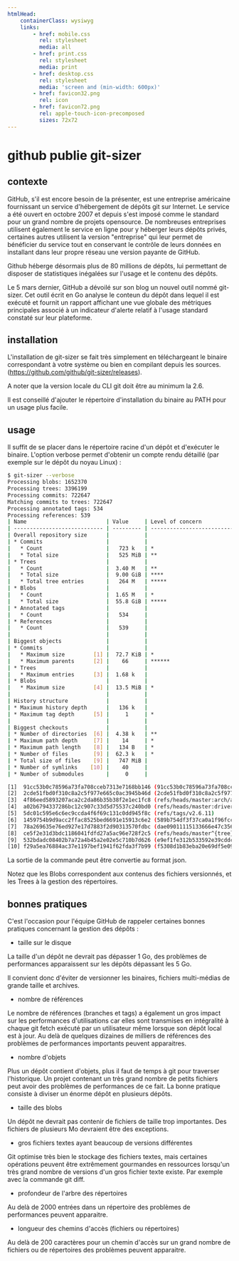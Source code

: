 ```yaml
---
htmlHead:
    containerClass: wysiwyg
    links:
        - href: mobile.css
          rel: stylesheet
          media: all
        - href: print.css
          rel: stylesheet
          media: print
        - href: desktop.css
          rel: stylesheet
          media: 'screen and (min-width: 600px)'
        - href: favicon32.png
          rel: icon
        - href: favicon72.png
          rel: apple-touch-icon-precomposed
          sizes: 72x72
---
```


# github publie git-sizer

## contexte

GitHub, s'il est encore besoin de la présenter, est une entreprise américaine fournissant un service d'hébergement de
dépôts git sur Internet. Le service a été ouvert en octobre 2007 et depuis s'est imposé comme le standard pour un 
grand nombre de projets opensource. De nombreuses entreprises utilisent également le service en ligne pour y héberger
leurs dépôts privés, certaines autres utilisent la version "entreprise" qui leur permet de bénéficier du service
tout en conservant le contrôle de leurs données en installant dans leur propre réseau une version payante de GitHub.

Github héberge désormais plus de 80 millions de dépôts, lui permettant de disposer de statistiques inégalées sur l'usage
et le contenu des dépôts.
 
Le 5 mars dernier, GitHub a dévoilé sur son blog un nouvel outil nommé git-sizer. Cet outil écrit en Go analyse le conteun
du dépôt dans lequel il est exécuté et fournit un rapport affichant une vue globale des métriques principales associé à
un indicateur d'alerte relatif à l'usage standard constaté sur leur plateforme.

## installation

L'installation de git-sizer se fait très simplement en téléchargeant le binaire correspondant à votre système ou bien
en compilant depuis les sources. (https://github.com/github/git-sizer/releases).

A noter que la version locale du CLI git doit être au minimum la 2.6.

Il est conseillé d'ajouter le répertoire d'installation du binaire au PATH pour un usage plus facile.

## usage

Il suffit de se placer dans le répertoire racine d'un dépôt et d'exécuter le binaire. L'option verbose permet d'obtenir 
un compte rendu détaillé (par exemple sur le dépôt du noyau Linux) :

```bash
$ git-sizer --verbose
Processing blobs: 1652370
Processing trees: 3396199
Processing commits: 722647
Matching commits to trees: 722647
Processing annotated tags: 534
Processing references: 539
| Name                         | Value     | Level of concern               |
| ---------------------------- | --------- | ------------------------------ |
| Overall repository size      |           |                                |
| * Commits                    |           |                                |
|   * Count                    |   723 k   | *                              |
|   * Total size               |   525 MiB | **                             |
| * Trees                      |           |                                |
|   * Count                    |  3.40 M   | **                             |
|   * Total size               |  9.00 GiB | ****                           |
|   * Total tree entries       |   264 M   | *****                          |
| * Blobs                      |           |                                |
|   * Count                    |  1.65 M   | *                              |
|   * Total size               |  55.8 GiB | *****                          |
| * Annotated tags             |           |                                |
|   * Count                    |   534     |                                |
| * References                 |           |                                |
|   * Count                    |   539     |                                |
|                              |           |                                |
| Biggest objects              |           |                                |
| * Commits                    |           |                                |
|   * Maximum size         [1] |  72.7 KiB | *                              |
|   * Maximum parents      [2] |    66     | ******                         |
| * Trees                      |           |                                |
|   * Maximum entries      [3] |  1.68 k   |                                |
| * Blobs                      |           |                                |
|   * Maximum size         [4] |  13.5 MiB | *                              |
|                              |           |                                |
| History structure            |           |                                |
| * Maximum history depth      |   136 k   |                                |
| * Maximum tag depth      [5] |     1     | *                              |
|                              |           |                                |
| Biggest checkouts            |           |                                |
| * Number of directories  [6] |  4.38 k   | **                             |
| * Maximum path depth     [7] |    14     | *                              |
| * Maximum path length    [8] |   134 B   | *                              |
| * Number of files        [9] |  62.3 k   | *                              |
| * Total size of files    [9] |   747 MiB |                                |
| * Number of symlinks    [10] |    40     |                                |
| * Number of submodules       |     0     |                                |

[1]  91cc53b0c78596a73fa708cceb7313e7168bb146 (91cc53b0c78596a73fa708cceb7313e7168bb146)
[2]  2cde51fbd0f310c8a2c5f977e665c0ac3945b46d (2cde51fbd0f310c8a2c5f977e665c0ac3945b46d)
[3]  4f86eed5893207aca2c2da86b35b38f2e1ec1fc8 (refs/heads/master:arch/arm/boot/dts)
[4]  a02b6794337286bc12c907c33d5d75537c240bd0 (refs/heads/master:drivers/gpu/drm/amd/include/asic_reg/vega10/NBIO/nbio_6_1_sh_mask.h)
[5]  5dc01c595e6c6ec9ccda4f6f69c131c0dd945f8c (refs/tags/v2.6.11)
[6]  1459754b9d9acc2ffac8525bed6691e15913c6e2 (589b754df3f37ca0a1f96fccde7f91c59266f38a^{tree})
[7]  78a269635e76ed927e17d7883f2d90313570fdbc (dae09011115133666e47c35673c0564b0a702db7^{tree})
[8]  ce5f2e31d3bdc1186041fdfd27a5ac96e728f2c5 (refs/heads/master^{tree})
[9]  532bdadc08402b7a72a4b45a2e02e5c710b7d626 (e9ef1fe312b533592e39cddc1327463c30b0ed8d^{tree})
[10] f29a5ea76884ac37e1197bef1941f62fda3f7b99 (f5308d1b83eba20e69df5e0926ba7257c8dd9074^{tree})
```

La sortie de la commande peut être convertie au format json.

Notez que les Blobs correspondent aux contenus des fichiers versionnés, et les Trees à la gestion des répertoires.

## bonnes pratiques

C'est l'occasion pour l'équipe GitHub de rappeler certaines bonnes pratiques concernant la gestion des dépôts :

- taille sur le disque

La taille d'un dépôt ne devrait pas dépasser 1 Go, des problèmes de performances apparaissent sur les dépôts dépassant les 5 Go.

Il convient donc d'éviter de versionner les binaires, fichiers multi-médias de grande taille et archives.

- nombre de références

Le nombre de références (branches et tags) a également un gros impact sur les performances d'utilisations car elles sont 
transmises en intégralité à chaque git fetch <remote> exécuté par un utilisateur même lorsque son dépôt local est à jour.
Au delà de quelques dizaines de milliers de références des problèmes de performances importants peuvent apparaitres.

- nombre d'objets

Plus un dépôt contient d'objets, plus il faut de temps à git pour traverser l'historique. Un projet contenant un très grand
nombre de petits fichiers peut avoir des problèmes de performances de ce fait.
La bonne pratique consiste à diviser un énorme dépôt en plusieurs dépôts.

- taille des blobs

Un dépôt ne devrait pas contenir de fichiers de taille trop importantes. Des fichiers de plusieurs Mo devraient être
des exceptions.

- gros fichiers textes ayant beaucoup de versions différentes

Git optimise très bien le stockage des fichiers textes, mais certaines opérations peuvent être extrêmement gourmandes
en ressources lorsqu'un très grand nombre de versions d'un gros fichier texte existe. Par exemple avec la commande git diff.

- profondeur de l'arbre des répertoires

Au delà de 2000 entrées dans un répertoire des problèmes de performances peuvent apparaitre.

- longueur des chemins d'accès (fichiers ou répertoires)

Au delà de 200 caractères pour un chemin d'accès sur un grand nombre de fichiers ou de répertoires des problèmes peuvent apparaitre.

